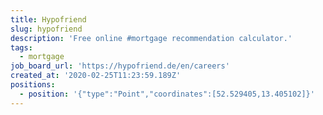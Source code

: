 ```yaml
---
title: Hypofriend
slug: hypofriend
description: 'Free online #mortgage recommendation calculator.'
tags:
  - mortgage
job_board_url: 'https://hypofriend.de/en/careers'
created_at: '2020-02-25T11:23:59.189Z'
positions:
  - position: '{"type":"Point","coordinates":[52.529405,13.405102]}'
---
```


